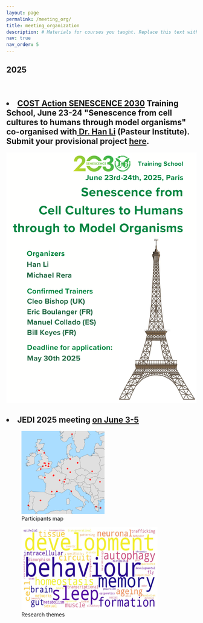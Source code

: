 ```yaml
---
layout: page
permalink: /meeting_org/
title: meeting_organization
description: # Materials for courses you taught. Replace this text with your description.
nav: true
nav_order: 5
---
```

<div class="publications">
<h2 class="year">2025</h2>
<br>
<h2><li><b><a href="https://www.cost.eu/actions/CA23119/">COST Action SENESCENCE 2030</a> Training School, June 23-24 "Senescence from cell cultures to humans through model organisms" co-organised with<a href = "https://research.pasteur.fr/fr/member/han-li/"> Dr. Han Li</a> (Pasteur Institute).</b> Submit your provisional project <a href = "https://forms.gle/4LiWYZNNzJLLoqV59">here</a>.</li></h2>

<img src ="../assets/img/COSTAction/flyer.png" alt = "Summer chool flyer" class = "center">

<h2><li><b>JEDI 2025 meeting <a href="https://flies-jedi.github.io/projects/2025JEDImeeting/"> on June 3-5</a></b></li></h2>

<figure>
    <img src="../assets/img/2025JEDI/participants_map.png" alt = "participants map" height="220" width="220" class = "left">
    <figcaption>Participants map</figcaption>
</figure>

<figure>
    <img src="../assets/img/2025JEDI/wordcloud.png" alt = "wordcloud of reserach themes" height="220" width="360" class = "right">
    <figcaption>Research themes</figcaption>
</figure>
</div>


